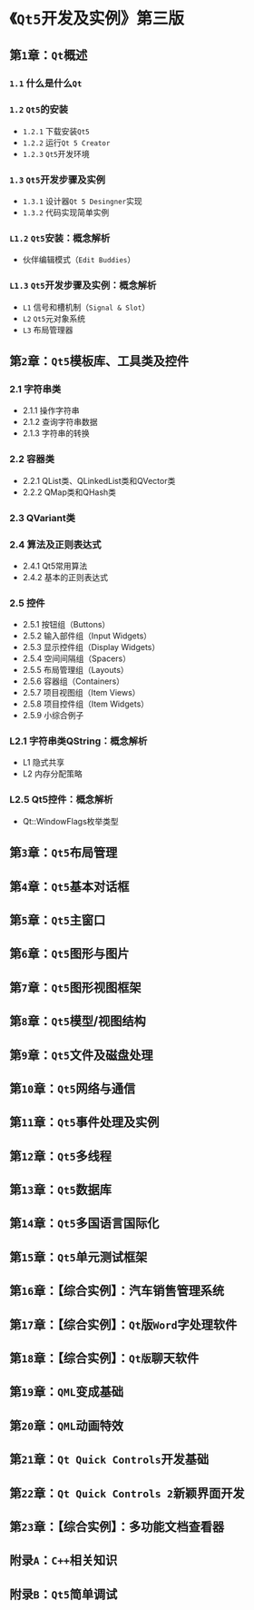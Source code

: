 # 《`Qt5`开发及实例》第三版

## 第`1`章：`Qt`概述
### `1.1` 什么是什么`Qt`
### `1.2` `Qt5`的安装
- `1.2.1` 下载安装`Qt5`
- `1.2.2` 运行`Qt 5 Creator`
- `1.2.3` `Qt5`开发环境
### `1.3` `Qt5`开发步骤及实例
- `1.3.1` 设计器`Qt 5 Desingner`实现
- `1.3.2` 代码实现简单实例
### `L1.2` `Qt5`安装：概念解析
- 伙伴编辑模式（`Edit Buddies`）
### `L1.3` `Qt5`开发步骤及实例：概念解析
- `L1` 信号和槽机制（`Signal & Slot`）
- `L2` `Qt5`元对象系统
- `L3` 布局管理器

## 第`2`章：`Qt5`模板库、工具类及控件
### 2.1 字符串类
- 2.1.1 操作字符串
- 2.1.2 查询字符串数据
- 2.1.3 字符串的转换
### 2.2 容器类
- 2.2.1 QList类、QLinkedList类和QVector类
- 2.2.2 QMap类和QHash类
### 2.3 QVariant类
### 2.4 算法及正则表达式
- 2.4.1 Qt5常用算法
- 2.4.2 基本的正则表达式
### 2.5 控件
- 2.5.1 按钮组（Buttons）
- 2.5.2 输入部件组（Input Widgets）
- 2.5.3 显示控件组（Display Widgets）
- 2.5.4 空间间隔组（Spacers）
- 2.5.5 布局管理组（Layouts）
- 2.5.6 容器组（Containers）
- 2.5.7 项目视图组（Item Views）
- 2.5.8 项目控件组（Item Widgets）
- 2.5.9 小综合例子
### L2.1 字符串类QString：概念解析
- L1 隐式共享
- L2 内存分配策略
### L2.5 Qt5控件：概念解析
- Qt::WindowFlags枚举类型

## 第`3`章：`Qt5`布局管理

## 第`4`章：`Qt5`基本对话框

## 第`5`章：`Qt5`主窗口

## 第`6`章：`Qt5`图形与图片

## 第`7`章：`Qt5`图形视图框架

## 第`8`章：`Qt5`模型/视图结构

## 第`9`章：`Qt5`文件及磁盘处理

## 第`10`章：`Qt5`网络与通信

## 第`11`章：`Qt5`事件处理及实例

## 第`12`章：`Qt5`多线程

## 第`13`章：`Qt5`数据库

## 第`14`章：`Qt5`多国语言国际化

## 第`15`章：`Qt5`单元测试框架

## 第`16`章：【综合实例】：汽车销售管理系统

## 第`17`章：【综合实例】：`Qt`版`Word`字处理软件

## 第`18`章：【综合实例】：`Qt版`聊天软件

## 第`19`章：`QML`变成基础

## 第`20`章：`QML`动画特效

## 第`21`章：`Qt Quick Controls`开发基础

## 第`22`章：`Qt Quick Controls 2`新颖界面开发

## 第`23`章：【综合实例】：多功能文档查看器

## 附录`A`：`C++`相关知识

## 附录`B`：`Qt5`简单调试